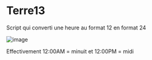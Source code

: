 # Terre13
Script qui converti une heure au format 12 en format 24

![image](https://user-images.githubusercontent.com/83811609/168465311-fbc7a015-f9d8-4c1f-a41b-fe59c4b9fec2.png)

Effectivement 12:00AM = minuit et 12:00PM = midi
